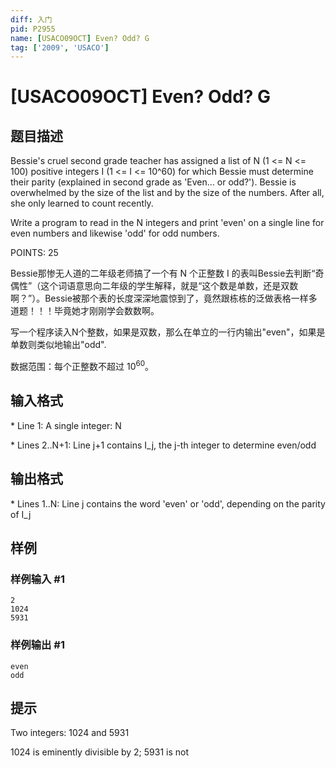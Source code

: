 ```yaml
---
diff: 入门
pid: P2955
name: [USACO09OCT] Even? Odd? G
tag: ['2009', 'USACO']
---
```

# [USACO09OCT] Even? Odd? G
## 题目描述

Bessie's cruel second grade teacher has assigned a list of N (1 <= N <= 100) positive integers I (1 <= I <= 10^60) for which Bessie must determine their parity (explained in second grade as 'Even... or odd?'). Bessie is overwhelmed by the size of the list and by the size of the numbers. After all, she only learned to count recently.

Write a program to read in the N integers and print 'even' on a single line for even numbers and likewise 'odd' for odd numbers.

POINTS: 25

Bessie那惨无人道的二年级老师搞了一个有 N 个正整数 I 的表叫Bessie去判断“奇偶性”（这个词语意思向二年级的学生解释，就是“这个数是单数，还是双数啊？”）。Bessie被那个表的长度深深地震惊到了，竟然跟栋栋的泛做表格一样多道题！！！毕竟她才刚刚学会数数啊。

写一个程序读入N个整数，如果是双数，那么在单立的一行内输出"even"，如果是单数则类似地输出"odd".

数据范围：每个正整数不超过 ${10}^{60}$。
## 输入格式

\* Line 1: A single integer: N

\* Lines 2..N+1: Line j+1 contains I\_j, the j-th integer to determine even/odd

## 输出格式

\* Lines 1..N: Line j contains the word 'even' or 'odd', depending on the parity of I\_j

## 样例

### 样例输入 #1
```
2 
1024 
5931 

```
### 样例输出 #1
```
even 
odd 

```
## 提示

Two integers: 1024 and 5931


1024 is eminently divisible by 2; 5931 is not 


